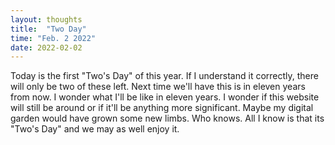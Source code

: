```yaml
---
layout: thoughts
title:  "Two Day"
time: "Feb. 2 2022"
date: 2022-02-02
---
```


Today is the first "Two's Day" of this year. If I understand it correctly, there will only be two of these left. Next time we'll have this is in eleven years from now. I wonder what I'll be like in eleven years. I wonder if this website will still be around or if it'll be anything more significant. Maybe my digital garden would have grown some new limbs. Who knows. All I know is that its "Two's Day" and we may as well enjoy it.